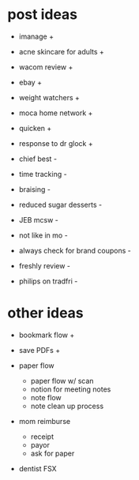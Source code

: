 # post ideas

- imanage + 
- acne skincare for adults +
- wacom review +
- ebay + 
- weight watchers + 
- moca home network +
- quicken +
- response to dr glock +

- chief best - 
- time tracking - 
- braising -
- reduced sugar desserts - 
- JEB mcsw - 
- not like in mo -
- always check for brand coupons -
- freshly review -
- philips on tradfri -

# other ideas
- bookmark flow + 
- save PDFs +
- paper flow
     - paper flow w/ scan
     - notion for meeting notes
     - note flow
     - note clean up process

- mom reimburse
     - receipt
     - payor 
     - ask for paper
     
- dentist FSX

